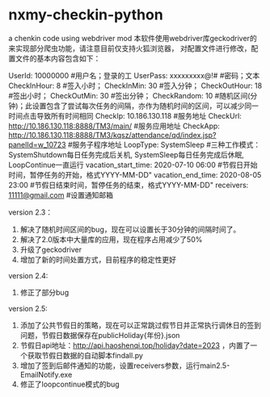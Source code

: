 # nxmy-checkin-python
a chenkin code using webdriver mod
本软件使用webdriver库geckodriver的来实现部分爬虫功能，请注意目前仅支持火狐浏览器，
对配置文件进行修改，配置文件的基本内容包含如下：

UserId: 10000000          #用户名；登录的工
UserPass: xxxxxxxxx@!#    #密码；文本
CheckInHour: 8            #签入小时；
CheckInMin: 30            #签入分钟；
CheckOutHour: 18          #签出小时；
CheckOutMin: 30           #签出分钟；
CheckRandom: 10           #随机区间(分钟)；此设置包含了尝试每次任务的间隔，亦作为随机时间的区间，可以减少同一时间点击导致所有时间相同
CheckIp: 10.186.130.118   #服务地址
CheckUrl: http://10.186.130.118:8888/TM3/main/        #服务应用地址
CheckApp: http://10.186.130.118:8888/TM3/kqsz/attendance/qd/index.jsp?panelId=w_10723       #服务子程序地址
LoopType: SystemSleep     #三种工作模式： SystemShutdown每日任务完成后关机, SystemSleep每日任务完成后休眠, LoopContinue一直运行
vacation_start_time: 2020-07-10 06:00                 #节假日开始时间，暂停任务的开始，格式YYYY-MM-DD"
vacation_end_time: 2020-08-05 23:00                   #节假日结束时间，暂停任务的结束，格式YYYY-MM-DD"
receivers: 11111@gmail.com                        #设置通知邮箱


version 2.3：
1. 解决了随机时间区间的bug，现在可以设置长于30分钟的间隔时间了。
2. 解决了2.0版本中大量库的应用，现在程序占用减少了50%
3. 升级了geckodriver
4. 增加了新的时间处置方式，目前程序的稳定性更好

version 2.4:
1. 修正了部分bug

version 2.5:
1. 添加了公共节假日的策略，现在可以正常跳过假节日并正常执行调休日的签到问题，节假日数据保存在publicHoliday{年份}.json
2. 节假日api地址：http://api.haoshenqi.top/holiday?date=2023 ，内置了一个获取节假日数据的自动脚本findall.py
3. 增加了签到后邮件通知的功能，设置receivers参数，运行main2.5-EmailNotify.exe
4. 修正了loopcontinue模式的bug



